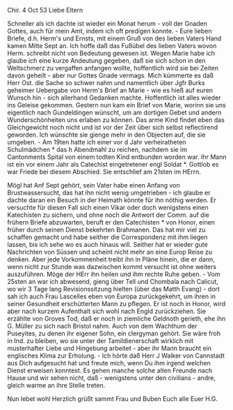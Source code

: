  Chir. 4 Oct 53
Liebe Eltern

Schneller als ich dachte ist wieder ein Monat herum - voll der Gnaden Gottes, auch für mein Amt, indem ich oft predigen konnte. - Eure lieben Briefe, d.h. Herm's und Ernsts, mit einem Gruß von des lieben Vaters Hand kamen Mitte Sept an. Ich hoffe daß das Fußübel des lieben Vaters wovon Herm. schreibt nicht von Bedeutung gewesen ist. Wegen Marie habe ich glaube ich eine kurze Andeutung gegeben, daß sie sich schon in den Weltschmerz zu vergaffen anfangen wollte, hoffentlich wird sie bei Zeiten davon geheilt - aber nur Gottes Gnade vermags. Mich kümmerte es daß Herr Ost. die Sache so schwer nahm und namentlich über Jgfr Burks geheimer Uebergabe von Herm's Brief an Marie - wie es hieß auf euren Wunsch hin - sich allerhand Gedanken machte. Hoffentlich ist alles wieder ins Geleise gekommen. Gestern nun kam ein Brief von Marie, worinn sie uns eigentlich nach Gundeldingen wünscht, um am dortigen Gebet und andern Wunderschönheiten uns erlaben zu können. Das arme Kind findet eben das Gleichgewicht noch nicht und ist vor der Zeit über sich selbst reflectirend geworden. Ich wünschte sie gienge mehr in den Objecten auf, die sie umgeben. - Am 19ten hatte ich einer vor d Jahr verheiratheten Schulmädchen <Martha>* das h Abendmahl zu reichen, nachdem sie im Cantonments Spital von einem todten Kind entbunden worden war. Ihr Mann ist ein vor einem Jahr als Catechist eingetretener engl Soldat <Stocking>*. Gottlob es war Friede bei diesem Abschied. Sie entschlief am 21sten im HErrn.

Mögl hat Anf Sept gehört, sein Vater habe einen Anfang von Brustwassersucht, das hat ihn nicht wenig umgetrieben - ich glaube er dachte daran ein Besuch in der Heimath könnte für ihn nöthig werden. Er versuchte für diesen Fall sich einen Vikar oder doch wenigstens einen Katechisten zu sichern, und ohne noch die Antwort der Comm. auf die frühern Briefe abzuwarten, beruft er den Catechisten <Christian>* von Honor, einen früher durch seinen Dienst bekehrten Brahmanen. Das hat mir viel zu schaffen gemacht und habe seither die Correspondenz mit ihm liegen lassen, bis ich sehe wo es auch hinaus will. Seither hat er wieder gute Nachrichten von Süssen und scheint nicht mehr an eine Europ Reise zu denken. Aber jede Vorkommenheit treibt ihn in Pläne hinein, die er dann, wenn nicht zur Stunde was dazwischen kommt versucht ist ohne weiters auszuführen. Möge der HErr ihn heilen und ihm rechte Ruhe geben. - Vom 25sten an war ich abwesend, gieng über Tell und Chombala nach Calicut, wo wir 3 Tage lang Revisionssitzung hielten (über das Matth Evang) - dort sah ich auch Frau Lascelles eben von Europa zurückgekehrt, um ihren in seiner Gesundheit erschütterten Mann zu pflegen. Er ist noch in Honor, wird aber nach kurzem Aufenthalt sich wohl nach Engld zurückziehen. Sie erzählte von Groves Tod, daß er noch in ziemliche Geldnoth gerieth, ehe ihn G. Müller zu sich nach Bristol nahm. Auch von dem Wachthum der Puseyites, zu denen ihr eigener Sohn, ein clergyman gehört. Sie wäre froh in Ind. zu bleiben, wo sie unter der Tamildienerschaft wirklich mit musterhafter Liebe und Hingebung arbeitet - aber ihr Mann braucht ein englisches Klima zur Erholung. - Ich hörte daß Herr J Walker von Cannstadt aus Dich aufgesucht hat und freute mich, wenn Du ihm irgend welchen Dienst erweisen konntest. Es gehen manche solche alten Freunde nach Hause und wir sehen nicht, daß - wenigstens unter den civilians - andre, gleich warme an ihre Stelle treten.

Nun lebet wohl Herzlich grüßt sammt Frau und Buben Euch alle  Euer H.G.

